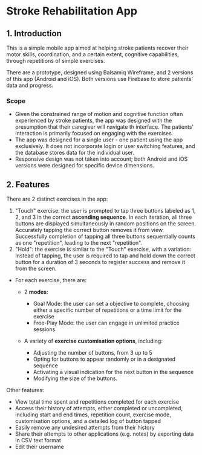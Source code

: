 ﻿# Stroke Rehabilitation App

## 1. Introduction
This is a simple mobile app aimed at helping stroke patients recover their motor skills, coordination, and a certain extent, cognitive capabilities, through repetitions of simple exercises. 

There are a prototype, designed using Balsamiq Wireframe, and 2 versions of this app (Android and iOS). Both versions use Firebase to store patients' data and progress.

### Scope
- Given the constrained range of motion and cognitive function often experienced by stroke patients, the app was designed with the presumption that their caregiver will navigate th interface. The patients' interaction is primarily focused on engaging with the exercises.
- The app was designed for a single user - one patient using the app exclusively. It does not incorporate login or user switching features, and the database stores data for the individual user.
- Responsive design was not taken into account; both Android and iOS versions were designed for specific device dimensions.


## 2. Features
There are 2 distinct exercises in the app:
1. "Touch" exercise: the user is prompted to tap three buttons labeled as 1, 2, and 3 in the correct **ascending sequence**. In each iteration, all three buttons are displayed simultaneously in random positions on the screen. Accurately tapping the correct button removes it from view. Successfully completion of tapping all three buttons sequentially counts as one "repetition", leading to the next "repetition". 
2. "Hold": the exercise is similar to the "Touch" exercise, with a variation: Instead of tapping, the user is required to tap and hold down the correct button for a duration of 3 seconds to register success and remove it from the screen.

- For each exercise, there are:
  -  2 **modes**:
      - Goal Mode: the user can set a objective to complete, choosing either a specific number of repetitions or a time limit for the exercise
      - Free-Play Mode: the user can engage in unlimited practice sessions

  - A variety of **exercise customisation options**, including:
    - Adjusting the number of buttons, from 3 up to 5
    - Opting for buttons to appear randomly or in a designated sequence
    - Activating a visual indication for the next button in the sequence
    - Modifying the size of the buttons.

Other features:
- View total time spent and repetitions completed for each exercise
- Access their history of attempts, either completed or uncompleted, including start and end times, repetition count, exercise mode, customisation options, and a detailed log of button tapped
- Easily remove any undesired attempts from their history
- Share their attempts to other applications (e.g. notes) by exporting data in CSV text format
- Edit their username